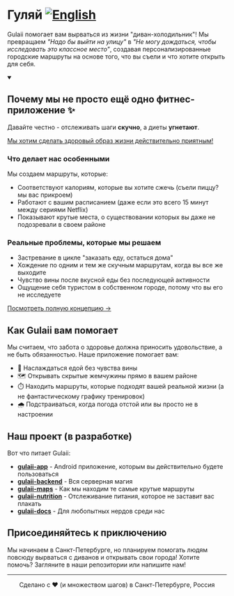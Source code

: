 # Гуляй [![English](https://img.shields.io/badge/English-EN-blue?style=for-the-badge)](README.md)

Gulaii помогает вам вырваться из жизни "диван-холодильник"! Мы превращаем _"Надо
бы выйти на улицу"_ в _"Не могу дождаться, чтобы исследовать это классное
место"_, создавая персонализированные городские маршруты на основе того, что вы
съели и что хотите открыть для себя.

<details open>
  <summary><h2><b>Почему мы не просто ещё одно фитнес-приложение ✨ </h2></b></summary>
  
  Давайте честно - отслеживать шаги **скучно**, а диеты **угнетают**.

<ins>Мы хотим сделать здоровый образ жизни действительно приятным!</ins>

### Что делает нас особенными

Мы создаем маршруты, которые:

- Соответствуют калориям, которые вы хотите сжечь (съели пиццу? мы вас прикроем)
- Работают с вашим расписанием (даже если это всего 15 минут между сериями
  Netflix)
- Показывают крутые места, о существовании которых вы даже не подозревали в
  своем районе

### Реальные проблемы, которые мы решаем

- Застревание в цикле "заказать еду, остаться дома"
- Хождение по одним и тем же скучным маршрутам, когда вы все же выходите
- Чувство вины после вкусной еды без последующей активности
- Ощущение себя туристом в собственном городе, потому что вы его не исследуете

[Посмотреть полную концепцию →](link-to-concept-doc)

</details>

## Как Gulaii вам помогает

Мы считаем, что забота о здоровье должна приносить удовольствие, а не быть
обязанностью. Наше приложение помогает вам:

- 🍔 Наслаждаться едой без чувства вины
- 🗺️ Открывать скрытые жемчужины прямо в вашем районе
- ⏱️ Находить маршруты, которые подходят вашей реальной жизни (а не
  фантастическому графику тренировок)
- 🌧️ Подстраиваться, когда погода отстой или вы просто не в настроении

## Наш проект (в разработке)

Вот что питает Gulaii:

- [**gulaii-app**](link-to-repo) - Android приложение, которым вы действительно
  будете пользоваться
- [**gulaii-backend**](link-to-repo) - Вся серверная магия
- [**gulaii-maps**](link-to-repo) - Как мы находим те самые крутые маршруты
- [**gulaii-nutrition**](link-to-repo) - Отслеживание питания, которое не
  заставит вас плакать
- [**gulaii-docs**](link-to-repo) - Для любопытных нердов среди нас

## Присоединяйтесь к приключению

Мы начинаем в Санкт-Петербурге, но планируем помогать людям повсюду вырваться с
диванов и открывать свои города! Хотите помочь? Загляните в наши репозитории или
напишите нам!

---

<p align="center">Сделано с ❤️ (и множеством шагов) в Санкт-Петербурге, Россия</p>
